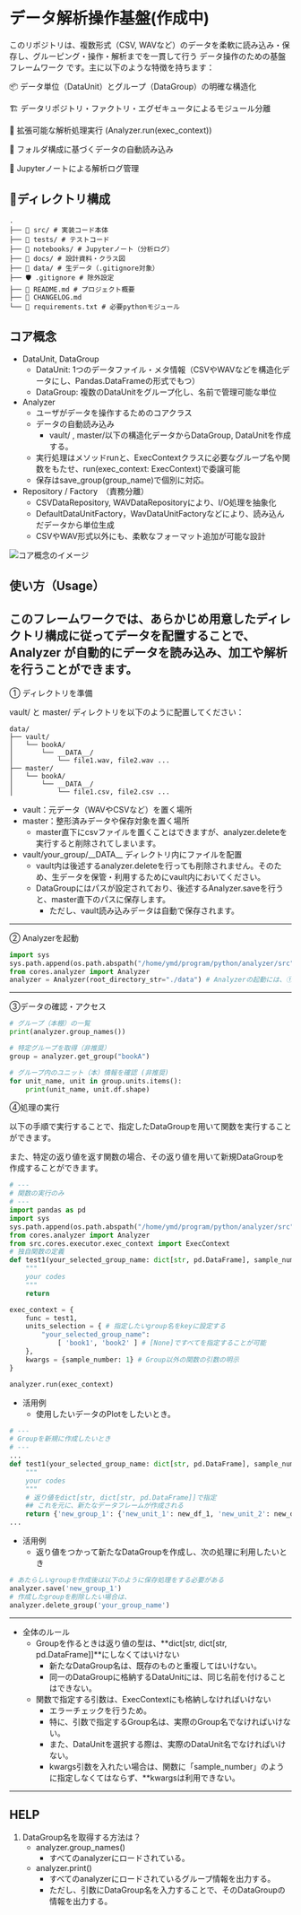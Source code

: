 # データ解析操作基盤(作成中)

このリポジトリは、複数形式（CSV, WAVなど）のデータを柔軟に読み込み・保存し、グルーピング・操作・解析までを一貫して行う データ操作のための基盤フレームワーク です。主に以下のような特徴を持ちます：

📦 データ単位（DataUnit）とグループ（DataGroup）の明確な構造化

🏗 データリポジトリ・ファクトリ・エグゼキュータによるモジュール分離

🧪 拡張可能な解析処理実行 (Analyzer.run(exec_context))

📁 フォルダ構成に基づくデータの自動読み込み

📓 Jupyterノートによる解析ログ管理

## 📁ディレクトリ構成
```
.
├── 📂 src/ # 実装コード本体
├── 🧪 tests/ # テストコード
├── 📓 notebooks/ # Jupyterノート（分析ログ）
├── 📄 docs/ # 設計資料・クラス図
├── 📁 data/ # 生データ（.gitignore対象）
├── 🛡 .gitignore # 除外設定
├── 📝 README.md # プロジェクト概要
├── 📜 CHANGELOG.md 
└── 🔧 requirements.txt # 必要pythonモジュール
```

## コア概念
- DataUnit, DataGroup
    - DataUnit: 1つのデータファイル・メタ情報（CSVやWAVなどを構造化データにし、Pandas.DataFrameの形式でもつ）
    - DataGroup: 複数のDataUnitをグループ化し、名前で管理可能な単位
- Analyzer
    - ユーザがデータを操作するためのコアクラス
    - データの自動読み込み
        - vault/ , master/以下の構造化データからDataGroup, DataUnitを作成する。
    - 実行処理はメソッドrunと、ExecContextクラスに必要なグループ名や関数をもたせ、run(exec_context: ExecContext)で委譲可能
    - 保存はsave_group(group_name)で個別に対応。
- Repository / Factory　（責務分離）
    - CSVDataRepository, WAVDataRepositoryにより、I/O処理を抽象化
    - DefaultDataUnitFactory，WavDataUnitFactoryなどにより、読み込んだデータから単位生成
    - CSVやWAV形式以外にも、柔軟なフォーマット追加が可能な設計

![コア概念のイメージ](docs/readme_materials/example_analyzer.png)

## 使い方（Usage）
このフレームワークでは、あらかじめ用意したディレクトリ構成に従ってデータを配置することで、Analyzer が自動的にデータを読み込み、加工や解析を行うことができます。
---
① ディレクトリを準備

vault/ と master/ ディレクトリを以下のように配置してください：
~~~
data/
├── vault/
│   └── bookA/
│       └── __DATA__/
│           └── file1.wav, file2.wav ...
├── master/
│   └── bookA/
│       └── __DATA__/
│           └── file1.csv, file2.csv ...
~~~
- vault：元データ（WAVやCSVなど）を置く場所
- master：整形済みデータや保存対象を置く場所
    - master直下にcsvファイルを置くことはできますが、analyzer.deleteを実行すると削除されてしまいます。
- vault/your_group/\_\_DATA\_\_ ディレクトリ内にファイルを配置
    - vault内は後述するanalyzer.deleteを行っても削除されません。そのため、生データを保管・利用するためにvault内においてください。
    - DataGroupにはパスが設定されており、後述するAnalyzer.saveを行うと、master直下のパスに保存します。
        - ただし、vault読み込みデータは自動で保存されます。
        
---
② Analyzerを起動
~~~python
import sys
sys.path.append(os.path.abspath("/home/ymd/program/python/analyzer/src")) # 環境変数にこのパスが追加されていない場合
from cores.analyzer import Analyzer
analyzer = Analyzer(root_directory_str="./data") # Analyzerの起動には、①で作成したデータディレクトリの指定が必要
~~~
---
③データの確認・アクセス
~~~python
# グループ（本棚）の一覧
print(analyzer.group_names())

# 特定グループを取得（非推奨）
group = analyzer.get_group("bookA")

# グループ内のユニット（本）情報を確認 (非推奨)
for unit_name, unit in group.units.items():
    print(unit_name, unit.df.shape)
~~~
④処理の実行

以下の手順で実行することで、指定したDataGroupを用いて関数を実行することができます。

また、特定の返り値を返す関数の場合、その返り値を用いて新規DataGroupを作成することができます。
~~~python
# ---
# 関数の実行のみ
# ---
import pandas as pd
import sys
sys.path.append(os.path.abspath("/home/ymd/program/python/analyzer/src")) # 環境変数にこのパスが追加されていない場合
from cores.analyzer import Analyzer
from src.cores.executor.exec_context import ExecContext
# 独自関数の定義
def test1(your_selected_group_name: dict[str, pd.DataFrame], sample_number : int)
    """
    your codes
    """
    return

exec_context = {
    func = test1,
    units_selection = { # 指定したいgroup名をkeyに設定する
        "your_selected_group_name":
            [ 'book1', 'book2' ] # [None]ですべてを指定することが可能
    },
    kwargs = {sample_number: 1} # Group以外の関数の引数の明示
}

analyzer.run(exec_context)
~~~
- 活用例
    - 使用したいデータのPlotをしたいとき。
~~~python
# ---
# Groupを新規に作成したいとき
# ---
...
def test1(your_selected_group_name: dict[str, pd.DataFrame], sample_number : int)
    """
    your codes
    """
    # 返り値をdict[str, dict[str, pd.DataFrame]]で指定
    ## これを元に、新たなデータフレームが作成される
    return {'new_group_1': {'new_unit_1': new_df_1, 'new_unit_2': new_df_2}, ...}
...
~~~
- 活用例
    - 返り値をつかって新たなDataGroupを作成し、次の処理に利用したいとき
~~~python
# あたらしいgroupを作成後は以下のように保存処理をする必要がある
analyzer.save('new_group_1')
# 作成したgroupを削除したい場合は、
analyzer.delete_group('your_group_name')
~~~
---
- 全体のルール
    - Groupを作るときは返り値の型は、**dict[str, dict[str, pd.DataFrame]]**にしなくてはいけない
        - 新たなDataGroup名は、既存のものと重複してはいけない。
        - 同一のDataGroupに格納するDataUnitには、同じ名前を付けることはできない。
    - 関数で指定する引数は、ExecContextにも格納しなければいけない
        - エラーチェックを行うため。
        - 特に、引数で指定するGroup名は、実際のGroup名でなければいけない。
        - また、DataUnitを選択する際は、実際のDataUnit名でなければいけない。
        - kwargs引数を入れたい場合は、関数に「sample_number」のように指定しなくてはならず、**kwargsは利用できない。 
---
## HELP
1. DataGroup名を取得する方法は？
    - analyzer.group_names()
        - すべてのanalyzerにロードされている。
    - analyzer.print()
        - すべてのanalyzerにロードされているグループ情報を出力する。
        - ただし、引数にDataGroup名を入力することで、そのDataGroupの情報を出力する。